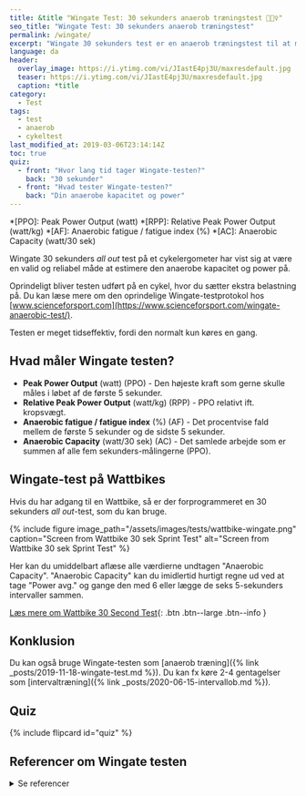 ```yaml
---
title: &title "Wingate Test: 30 sekunders anaerob træningstest 🚴🚴‍♀️"
seo_title: "Wingate Test: 30 sekunders anaerob træningstest"
permalink: /wingate/
excerpt: "Wingate 30 sekunders test er en anaerob træningstest til at måle anaerob power og kapacitet."
language: da
header:
  overlay_image: https://i.ytimg.com/vi/JIastE4pj3U/maxresdefault.jpg
  teaser: https://i.ytimg.com/vi/JIastE4pj3U/maxresdefault.jpg
  caption: *title
category:
  - Test
tags:
  - test
  - anaerob
  - cykeltest
last_modified_at: 2019-03-06T23:14:14Z
toc: true
quiz:
  - front: "Hvor lang tid tager Wingate-testen?" 
    back: "30 sekunder"
  - front: "Hvad tester Wingate-testen?"
    back: "Din anaerobe kapacitet og power"
---
```


*[PPO]: Peak Power Output (watt)
*[RPP]: Relative Peak Power Output (watt/kg)
*[AF]: Anaerobic fatigue / fatigue index (%)
*[AC]: Anaerobic Capacity (watt/30 sek)

Wingate 30 sekunders _all out_ test på et cykelergometer har vist sig at være en valid og reliabel måde at estimere den anaerobe kapacitet og power på.

Oprindeligt bliver testen udført på en cykel, hvor du sætter ekstra belastning på. Du kan læse mere om den oprindelige Wingate-testprotokol hos [www.scienceforsport.com](https://www.scienceforsport.com/wingate-anaerobic-test/).

Testen er meget tidseffektiv, fordi den normalt kun køres en gang.

## Hvad måler Wingate testen?

- **Peak Power Output** (watt) (PPO) - Den højeste kraft som gerne skulle måles i løbet af de første 5 sekunder.
- **Relative Peak Power Output** (watt/kg) (RPP) - PPO relativt ift. kropsvægt.
- **Anaerobic fatigue / fatigue index** (%) (AF) - Det procentvise fald mellem de første 5 sekunder og de sidste 5 sekunder.
- **Anaerobic Capacity** (watt/30 sek) (AC) - Det samlede arbejde som er summen af alle fem sekunders-målingerne (PPO).

## Wingate-test på Wattbikes

Hvis du har adgang til en Wattbike, så er der forprogrammeret en 30 sekunders _all out_-test, som du kan bruge.

{% include figure image_path="/assets/images/tests/wattbike-wingate.png" caption="Screen from Wattbike 30 sek Sprint Test" alt="Screen from Wattbike 30 sek Sprint Test" %}

Her kan du umiddelbart aflæse alle værdierne undtagen "Anaerobic Capacity". "Anaerobic Capacity" kan du imidlertid hurtigt regne ud ved at tage "Power avg." og gange den med 6 eller lægge de seks 5-sekunders intervaller sammen.

[Læs mere om Wattbike 30 Second Test](https://support.wattbike.com/hc/da/articles/115002920669-The-30-Second-Test){: .btn .btn--large .btn--info }

## Konklusion

Du kan også bruge Wingate-testen som [anaerob træning]({% link _posts/2019-11-18-wingate-test.md %}). Du kan fx køre 2-4 gentagelser som [intervaltræning]({% link _posts/2020-06-15-intervallob.md %}).

## Quiz

{% include flipcard id="quiz" %}

## Referencer om Wingate testen

<details markdown="1">
  <summary>Se referencer</summary>

- [Wingate Anaerobic Test](https://www.scienceforsport.com/wingate-anaerobic-test/)
- Driller, Matthew, Christos Argus, og Cecilia Kitic. “The Reliability of a 30 Second Sprint Test on the Wattbike Cycle Ergometer.” International journal of sports physiology and performance, 19. november 2012.
</details>
